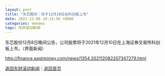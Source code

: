 ```yaml
---
layout: post
title: "东芯股份：将于12月10日在科创板上市"
date: 2021-12-08 19:15:56 +0800
categories: emnews
tags: 东财滚动新闻
---
```


东芯股份12月8日晚间公告，公司股票将于2021年12月10日在上海证券交易所科创板上市。（界面新闻）

<http://finance.eastmoney.com/news/1354,202112082207347279.html>

[返回东财滚动新闻](//finews.withounder.com/emnews/)｜[返回首页](//finews.withounder.com/)